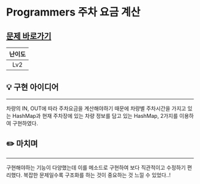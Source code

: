 # Programmers 주차 요금 계산
## [문제 바로가기](https://school.programmers.co.kr/learn/courses/30/lessons/92341)
|난이도|
| :--: |
| Lv2 |

## 💡 구현 아이디어
---
차량의 IN, OUT에 따라 주차요금을 계산해야하기 때문에 차량별 주차시간을 가지고 있는 HashMap과 현재 주차장에 있는 차량 정보를 담고 있는 HashMap, 2가지를 이용하여 구현하였다.


## ✏️ 마치며
---
구현해야하는 기능이 다양했는데 이를 메소드로 구현하여 보다 직관적이고 수정하기 편리했다. 복잡한 문제일수록 구조화를 하는 것이 중요하는 것 느낄 수 있었다..!
